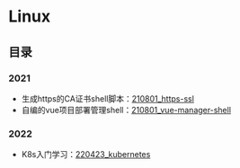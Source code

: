 # Linux

## 目录

### 2021

- 生成https的CA证书shell脚本：[210801_https-ssl](210801_https-ssl)
- 自编的vue项目部署管理shell：[210801_vue-manager-shell](210801_vue-manager-shell)

### 2022

- K8s入门学习：[220423_kubernetes](220423_kubernetes)
